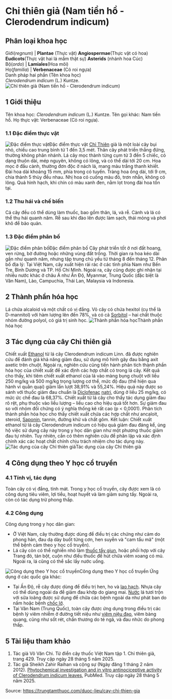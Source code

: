 # Chỉ thiên giả (Nam tiền hồ - Clerodendrum indicum)

Phân loại khoa học  
---  
Giới(_regnum_) |  **Plantae** (Thực vật) **Angiospermae**(Thực vật có hoa) **Eudicots**(Thực vật hai lá mầm thật sự) **Asterids** (nhánh hoa Cúc)  
Bộ(_ordo_) | **Lamiales**(Hoa môi)  
Họ(_familia_) | **Verbenaceae** (Cỏ roi ngựa)  
Danh pháp hai phần (Tên khoa học)  
_Clerodendrum indicum_ (L.) Kuntze.  
![Chỉ thiên giả \(Nam tiền hồ - Clerodendrum indicum\)](https://trungtamthuoc.com/images/others/chi-thien-gia-7443.jpg)
##  1 Giới thiệu
Tên khoa học:  _Clerodendrum indicum_ (L.) Kuntze.
Tên gọi khác: Nam tiền hồ.
Họ thực vật: Verbenaceae (Cỏ roi ngựa).
### 1.1 Đặc điểm thực vật
![Đặc điểm thực vật](https://trungtamthuoc.com/images/item/chi-thien-gia-0.jpg)Đặc điểm thực vật
[Chỉ Thiên](https://trungtamthuoc.com/duoc-lieu/chi-thien "Chỉ Thiên") giả là một loài cây bụi nhỏ, chiều cao trung bình từ 1 đến 3,5 mét. Thân cây phát triển thẳng đứng, thường không phân nhánh. Lá cây mọc thành từng cụm từ 3 đến 5 chiếc, có dạng thuôn dài, mép nguyên, không có lông, và có thể dài tới 20 cm.
Hoa mọc ở đầu cành, thường đơn độc ở nách lá, mang màu trắng thanh khiết. Đài hoa dài khoảng 15 mm, phía trong có tuyến. Tràng hoa ống dài, tới 9 cm, chia thành 5 thùy đều nhau. Nhị hoa có cuống màu đỏ, trơn nhẵn, không có lông. Quả hình hạch, khi chín có màu xanh đen, nằm lọt trong đài hoa tồn tại.
### 1.2 Thu hái và chế biến
Cả cây đều có thể dùng làm thuốc, bao gồm thân, lá, và rễ. Cành và lá có thể thu hái quanh năm. Rễ sau khi đào lên được làm sạch, thái mỏng và phơi khô để bảo quản.
### 1.3 Đặc điểm phân bố
![Đặc điểm phân bố](https://trungtamthuoc.com/images/item/chi-thien-gia-1.jpg)Đặc điểm phân bố
Cây phát triển tốt ở nơi đất hoang, ven rừng, bờ đường hoặc những vùng đất trống. Thời gian ra hoa kéo dài gần như quanh năm, nhưng tập trung chủ yếu từ tháng 8 đến tháng 12.
Phân bố địa lý: Tại Việt Nam, cây xuất hiện rải rác ở các tỉnh phía Nam như Bến Tre, Bình Dương và TP. Hồ Chí Minh. Ngoài ra, cây cũng được ghi nhận tại nhiều nước khác ở châu Á như Ấn Độ, Myanmar, Trung Quốc (đặc biệt là Vân Nam), Lào, Campuchia, Thái Lan, Malaysia và Indonesia.
##  2 Thành phần hóa học
Lá chứa alcaloid và một chất có vị đắng.
Vỏ cây có chứa hexitol (cụ thể là D-mannitol) với hàm lượng lên đến 78%, và có cả [Sorbitol](https://trungtamthuoc.com/hoat-chat/sorbitol "Sorbitol") – hai chất thuộc nhóm đường polyol, có giá trị sinh học.
![Thành phần hóa học](https://trungtamthuoc.com/images/item/chi-thien-gia-2.jpg)Thành phần hóa học
##  3 Tác dụng của cây Chỉ thiên giả
Chiết xuất [Ethanol](https://trungtamthuoc.com/hoat-chat/ethanol "Ethanol") từ lá cây Clerodendrum indicum Linn. đã được nghiên cứu để đánh giá khả năng giảm đau, sử dụng mô hình gây đau bằng axit axetic trên chuột. Ngoài ra, nghiên cứu cũng tiến hành phân tích thành phần hóa học của chiết xuất để xác định các hợp chất có trong lá cây.
Kết quả cho thấy, khi tiêm chiết xuất ethanol của lá vào màng bụng chuột với liều 250 mg/kg và 500 mg/kg trọng lượng cơ thể, mức độ đau (thể hiện qua hành vi quằn quại) giảm lần lượt 38,91% và 55,24%. Hiệu quả này được so sánh với thuốc giảm đau chuẩn là [Diclofenac](https://trungtamthuoc.com/hoat-chat/diclofenac "Diclofenac") [natri](https://trungtamthuoc.com/hoat-chat/natri "natri"), dùng ở liều 25 mg/kg, có mức ức chế đau là 68,37%.
Chiết xuất từ lá cây cho thấy tác dụng giảm đau rõ rệt, phụ thuộc vào liều lượng – liều cao cho hiệu quả tốt hơn. Sự giảm đau so với nhóm đối chứng có ý nghĩa thống kê rất cao (p < 0,0001).
Phân tích thành phần hóa học cho thấy chiết xuất chứa các hợp chất như ancaloit, steroid, [Saponin](https://trungtamthuoc.com/hoat-chat/saponin "Saponin"), tannin, đường khử và chất gôm.
Kết luận: Chiết xuất ethanol từ lá cây Clerodendrum indicum có hiệu quả giảm đau đáng kể, ủng hộ việc sử dụng cây này trong y học dân gian như một phương thuốc giảm đau tự nhiên. Tuy nhiên, cần có thêm nghiên cứu để phân lập và xác định chính xác các hoạt chất chính chịu trách nhiệm cho tác dụng này.
![Tác dụng của cây Chỉ thiên giả](https://trungtamthuoc.com/images/item/chi-thien-gia-3.jpg)Tác dụng của cây Chỉ thiên giả
##  4 Công dụng theo Y học cổ truyền
### 4.1 Tính vị, tác dụng
Toàn cây có vị đắng, tính mát. Trong y học cổ truyền, cây được xem là có công dụng tiêu viêm, lợi tiểu, hoạt huyết và làm giảm sưng tấy. Ngoài ra, còn có tác dụng trừ phong thấp.
### 4.2 Công dụng
Công dụng trong y học dân gian:
  * Ở Việt Nam, cây thường được dùng để điều trị các chứng như cảm do phong hàn, đau dạ dày buốt từng cơn, hen suyễn và "cam tẩu mã" (một thể bệnh cảm theo y học cổ truyền).
  * Lá cây còn có thể nghiền nhỏ làm [thuốc tẩy giun](https://trungtamthuoc.com/thuoc-tri-ki-sinh-trung "thuốc tẩy giun"), hoặc phối hợp với cây Trang đỏ, tán bột, cuộn như điếu thuốc để hút chữa viêm xoang có mủ. Ngoài ra, lá cũng có thể sắc lấy nước uống.

![Công dụng theo Y học cổ truyền](https://trungtamthuoc.com/images/item/chi-thien-gia-4.jpg)Công dụng theo Y học cổ truyền
Ứng dụng ở các quốc gia khác:
  * Tại Ấn Độ, rễ cây được dùng để điều trị hen, ho và [lao hạch](https://trungtamthuoc.com/bai-viet/lao-hach-bach-huyet-ngoai-vi "lao hạch"). Nhựa cây có thể dùng ngoài da để giảm đau khớp do giang mai. [Nước](https://trungtamthuoc.com/hoat-chat/nuoc "Nước") lá tươi trộn với sữa loãng được sử dụng để chữa các bệnh ngoài da như phát ban do nấm hoặc bệnh [chốc lở](https://trungtamthuoc.com/bai-viet/benh-choc "chốc lở").
  * Tại Vân Nam (Trung Quốc), toàn cây được ứng dụng trong điều trị các bệnh lý viêm nhiễm ở đường tiết niệu như [viêm niệu đạo](https://trungtamthuoc.com/bai-viet/viem-nieu-dao-tac-nhan-gay-benh-trieu-chung-chan-doan-va-dieu-tri "viêm niệu đạo"), viêm bàng quang, cũng như sốt rét, chấn thương do té ngã, và đau nhức do phong thấp.


##  5 Tài liệu tham khảo
  1. Tác giả Võ Văn Chi. Từ điển cây thuốc Việt Nam tập 1. Chỉ thiên giả, trang 429. Truy cập ngày 28 tháng 5 năm 2025.
  2. Tác giả Sheikh Zahir Raihan và cộng sự (Ngày đăng 1 tháng 2 năm 2012). [Phytochemical investigation and in vitro antinociceptive activity of Clerodendrum indicum leaves](https://pubmed.ncbi.nlm.nih.gov/22866546/), PubMed. Truy cập ngày 28 tháng 5 năm 2025.




Source: https://trungtamthuoc.com/duoc-lieu/cay-chi-thien-gia
